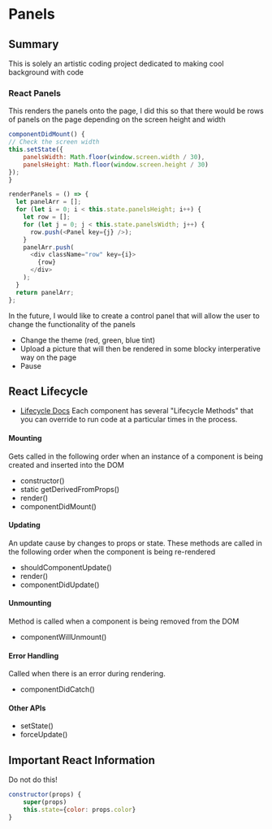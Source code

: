# Panels

## Summary

This is solely an artistic coding project dedicated to making cool background with code

### React Panels

This renders the panels onto the page, I did this so that there would be rows of panels on the page depending on the screen height and width

```javascript
componentDidMount() {
// Check the screen width
this.setState({
    panelsWidth: Math.floor(window.screen.width / 30),
    panelsHeight: Math.floor(window.screen.height / 30)
});
}

renderPanels = () => {
  let panelArr = [];
  for (let i = 0; i < this.state.panelsHeight; i++) {
    let row = [];
    for (let j = 0; j < this.state.panelsWidth; j++) {
      row.push(<Panel key={j} />);
    }
    panelArr.push(
      <div className="row" key={i}>
        {row}
      </div>
    );
  }
  return panelArr;
};
```

In the future, I would like to create a control panel that will allow the user to change the functionality of the panels

- Change the theme (red, green, blue tint)
- Upload a picture that will then be rendered in some blocky interperative way on the page
- Pause

## React Lifecycle

- [Lifecycle Docs](https://reactjs.org/docs/react-component.html)
  Each component has several "Lifecycle Methods" that you can override to run code at a particular times in the process.

#### Mounting

Gets called in the following order when an instance of a component is being created and inserted into the DOM

- constructor()
- static getDerivedFromProps()
- render()
- componentDidMount()

#### Updating

An update cause by changes to props or state. These methods are called in the following order when the component is being re-rendered

- shouldComponentUpdate()
- render()
- componentDidUpdate()

#### Unmounting

Method is called when a component is being removed from the DOM

- componentWillUnmount()

#### Error Handling

Called when there is an error during rendering.

- componentDidCatch()

#### Other APIs

- setState()
- forceUpdate()

## Important React Information

Do not do this!

```javascript
constructor(props) {
    super(props)
    this.state={color: props.color}
}
```
